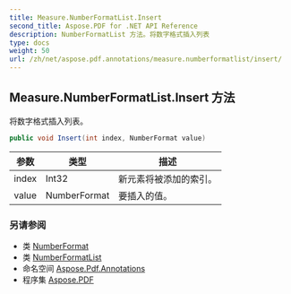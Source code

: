 ```yaml
---
title: Measure.NumberFormatList.Insert
second_title: Aspose.PDF for .NET API Reference
description: NumberFormatList 方法。将数字格式插入列表
type: docs
weight: 50
url: /zh/net/aspose.pdf.annotations/measure.numberformatlist/insert/
---
```

## Measure.NumberFormatList.Insert 方法

将数字格式插入列表。

```csharp
public void Insert(int index, NumberFormat value)
```

| 参数 | 类型 | 描述 |
| --- | --- | --- |
| index | Int32 | 新元素将被添加的索引。 |
| value | NumberFormat | 要插入的值。 |

### 另请参阅

* 类 [NumberFormat](../../measure.numberformat/)
* 类 [NumberFormatList](../)
* 命名空间 [Aspose.Pdf.Annotations](../../../aspose.pdf.annotations/)
* 程序集 [Aspose.PDF](../../../)